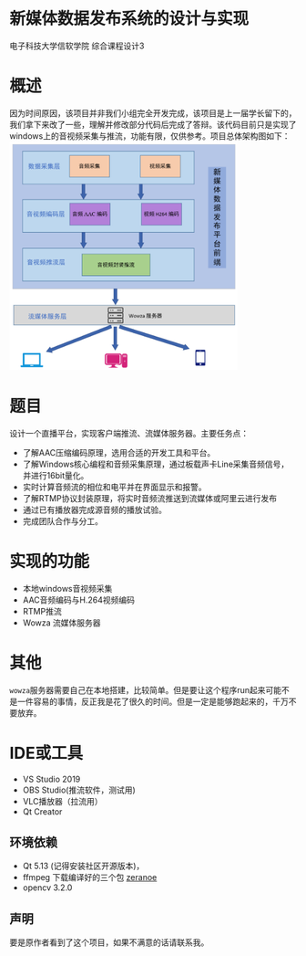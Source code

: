 # 新媒体数据发布系统的设计与实现
电子科技大学信软学院 综合课程设计3
# 概述
因为时间原因，该项目并非我们小组完全开发完成，该项目是上一届学长留下的，我们拿下来改了一些，理解并修改部分代码后完成了答辩。该代码目前只是实现了windows上的音视频采集与推流，功能有限，仅供参考。项目总体架构图如下：</br>
<img src="static/架构.png" alt = "架构" height ="400px" width ="400px"/>
# 题目
设计一个直播平台，实现客户端推流、流媒体服务器。主要任务点：
+ 了解AAC压缩编码原理，选用合适的开发工具和平台。
+ 了解Windows核心编程和音频采集原理，通过板载声卡Line采集音频信号，并进行16bit量化。
+ 实时计算音频流的相位和电平并在界面显示和报警。
+ 了解RTMP协议封装原理，将实时音频流推送到流媒体或阿里云进行发布
+ 通过已有播放器完成源音频的播放试验。
+ 完成团队合作与分工。

# 实现的功能
+ 本地windows音视频采集
+ AAC音频编码与H.264视频编码
+ RTMP推流
+ Wowza 流媒体服务器

# 其他

`wowza`服务器需要自己在本地搭建，比较简单。但是要让这个程序run起来可能不是一件容易的事情，反正我是花了很久的时间。但是一定是能够跑起来的，千万不要放弃。

# IDE或工具
+ VS Studio 2019
+ OBS Studio(推流软件，测试用)
+ VLC播放器（拉流用）
+ Qt Creator

## 环境依赖
+ Qt 5.13 (记得安装社区开源版本)，
+ ffmpeg 下载编译好的三个包 [zeranoe](https://ffmpeg.zeranoe.com/builds/)
+ opencv 3.2.0
## 声明 
要是原作者看到了这个项目，如果不满意的话请联系我。
